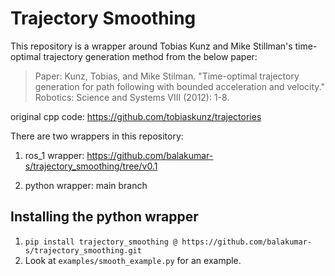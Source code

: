 # Trajectory Smoothing

This repository is a wrapper around Tobias Kunz and Mike Stillman's time-optimal trajectory 
generation method from the below paper:

> Paper: Kunz, Tobias, and Mike Stilman. "Time-optimal trajectory generation for path following 
with bounded acceleration and velocity." Robotics: Science and Systems VIII (2012): 1-8.

original cpp code: https://github.com/tobiaskunz/trajectories


There are two wrappers in this repository:

1. ros_1 wrapper: https://github.com/balakumar-s/trajectory_smoothing/tree/v0.1

2. python wrapper: main branch

## Installing the python wrapper

1. `pip install trajectory_smoothing @ https://github.com/balakumar-s/trajectory_smoothing.git`
2. Look at `examples/smooth_example.py` for an example.